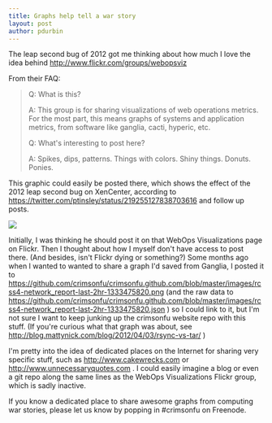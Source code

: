 ```yaml
---
title: Graphs help tell a war story
layout: post
author: pdurbin
---
```

The leap second bug of 2012 got me thinking about how much I love the idea behind http://www.flickr.com/groups/webopsviz

From their FAQ:

> Q: What is this?
> 
> A: This group is for sharing visualizations of web operations metrics. For the most part, this means graphs of systems and application metrics, from software like ganglia, cacti, hyperic, etc.
> 
> Q: What's interesting to post here?
> 
> A: Spikes, dips, patterns. Things with colors. Shiny things. Donuts. Ponies.

This graphic could easily be posted there, which shows the effect of the 2012 leap second bug on XenCenter, according to https://twitter.com/ptinsley/status/219255127838703616 and follow up posts.

<img src ="http://s3.amazonaws.com/imgly_production/4822862/large.jpg">

Initially, I was thinking he should post it on that WebOps Visualizations page on Flickr.  Then I thought about how I myself don't have access to post there.  (And besides, isn't Flickr dying or something?)  Some months ago when I wanted to wanted to share a graph I'd saved from Ganglia, I posted it to https://github.com/crimsonfu/crimsonfu.github.com/blob/master/images/rcss4-network_report-last-2hr-1333475820.png (and the raw data to https://github.com/crimsonfu/crimsonfu.github.com/blob/master/images/rcss4-network_report-last-2hr-1333475820.json ) so I could link to it, but I'm not sure I want to keep junking up the crimsonfu website repo with this stuff.  (If you're curious what that graph was about, see http://blog.mattynick.com/blog/2012/04/03/rsync-vs-tar/ )

I'm pretty into the idea of dedicated places on the Internet for sharing very specific stuff, such as http://www.cakewrecks.com or http://www.unnecessaryquotes.com .  I could easily imagine a blog or even a git repo along the same lines as the WebOps Visualizations Flickr group, which is sadly inactive.

If you know a dedicated place to share awesome graphs from computing war stories, please let us know by popping in #crimsonfu on Freenode.
